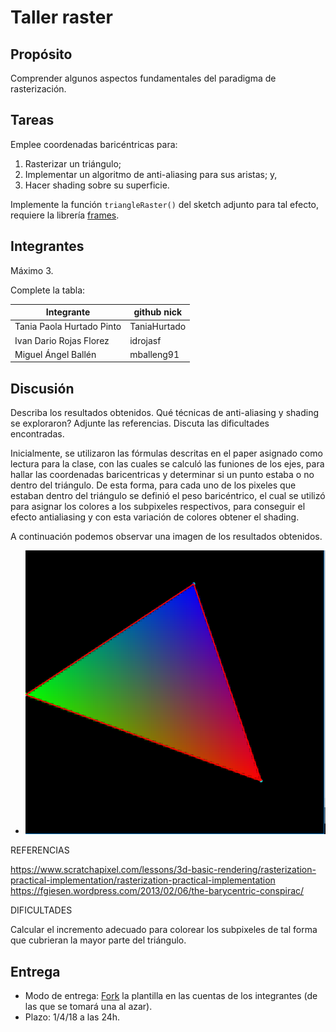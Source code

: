 ﻿# Taller raster

## Propósito

Comprender algunos aspectos fundamentales del paradigma de rasterización.

## Tareas

Emplee coordenadas baricéntricas para:

1. Rasterizar un triángulo;
2. Implementar un algoritmo de anti-aliasing para sus aristas; y,
3. Hacer shading sobre su superficie.

Implemente la función ```triangleRaster()``` del sketch adjunto para tal efecto, requiere la librería [frames](https://github.com/VisualComputing/framesjs/releases).

## Integrantes

Máximo 3.

Complete la tabla:

| Integrante | github nick |
|------------|-------------|
|     Tania Paola Hurtado Pinto       |       TaniaHurtado      |
|Ivan Dario Rojas Florez| idrojasf |
|Miguel Ángel Ballén| mballeng91 |

## Discusión

Describa los resultados obtenidos. Qué técnicas de anti-aliasing y shading se exploraron? Adjunte las referencias. Discuta las dificultades encontradas.

Inicialmente, se utilizaron las fórmulas descritas en el paper asignado como lectura para la clase, con las cuales se calculó las funiones de los ejes, para hallar las coordenadas baricentricas y determinar si un punto estaba o no dentro del triángulo.
De esta forma, para cada uno de los pixeles que estaban dentro del triángulo se definió el peso baricéntrico, el cual se utilizó para asignar los colores a los subpixeles respectivos, para conseguir el efecto antialiasing y con esta variación de colores obtener el shading.

A continuación podemos observar una imagen de los resultados obtenidos.

- ![Resultados](figRendering.PNG "Resultados")

REFERENCIAS

https://www.scratchapixel.com/lessons/3d-basic-rendering/rasterization-practical-implementation/rasterization-practical-implementation
https://fgiesen.wordpress.com/2013/02/06/the-barycentric-conspirac/

DIFICULTADES

Calcular el incremento adecuado para colorear los subpixeles de tal forma que cubrieran la mayor parte del triángulo.




## Entrega

* Modo de entrega: [Fork](https://help.github.com/articles/fork-a-repo/) la plantilla en las cuentas de los integrantes (de las que se tomará una al azar).
* Plazo: 1/4/18 a las 24h.
